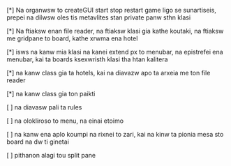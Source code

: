 [*] Na organwsw to createGUI start stop restart game ligo se sunartiseis, prepei na dilwsw oles tis metavlites stan private panw sthn klasi

[*] Na ftiaksw enan file reader, na ftiaksw klasi gia kathe koutaki, na ftiaksw me gridpane to board, kathe xrwma ena hotel

[*] isws na kanw mia klasi na kanei extend px to menubar, na epistrefei ena menubar, kai ta boards ksexwristh klasi tha htan kalitera

[*] na kanw class gia ta hotels, kai na diavazw apo ta arxeia me ton file reader

[*] na kanw class gia ton paikti

[ ] na diavasw pali ta rules

[ ] na olokliroso to menu, na einai etoimo

[ ] na kanw ena aplo koumpi na rixnei to zari, kai na kinw ta pionia mesa sto board na dw ti ginetai 

[ ] pithanon alagi tou split pane 

